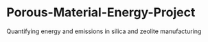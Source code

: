 # Porous-Material-Energy-Project
Quantifying energy and emissions in silica and zeolite manufacturing
